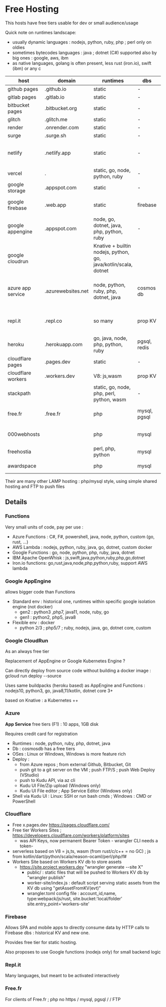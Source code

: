 # Free Hosting

This hosts have free tiers usable for dev or small audience/usage

Quick note on runtimes landscape:
- usually dynamic languages : nodejs, python, ruby, php ; perl only on oldies
- sometimes bytecodes languages : java ; dotnet (C#) supported also by big ones : google, aws, ibm
- as native languages, golang is often present, less rust (iron.io), swift (ibm) or any c

| host | domain | runtimes | dbs | push/pull files | remark |
|-|-|-|-|-|-|
|github pages|.github.io|static|-|git, ide|
|gitlab pages|.gitlab.io|static|-|git, ide|
|bitbucket pages|.bitbucket.org|static|-|git, ide|
|glitch|.glitch.me|static|-||
|render|.onrender.com|static|-||
|surge|.surge.sh|static|-||
|netlify|.netlify.app|static|-||dyn relies on AWS Lambda|
|vercel|.|static, go, node, python, ruby|-|github, gitlab, bitbucket|
|google storage|.appspot.com|static|-||
|google firebase|.web.app|static|firebase||not sure firebase db is free|
|google appengine|.appspot.com|node, go, dotnet, java, php, python, ruby|-||24/7 run|
|google cloudrun||Knative + builtin nodejs, python, go, java/kotlin/scala, dotnet||git|run on-demand|
|azure app service|.azurewebsites.net|node, python, ruby, php, dotnet, java|cosmos db|pull:azure repos,github,bitbucket ; push:git, ftps, vs webdeploy, kudu API, online editor|linux and windows, 10 apps, 1GB|
|repl.it|.repl.co|so many|prop KV|online ide|run on-demand : slow to start|
|heroku|.herokuapp.com|go, java, node, php, python, ruby|pgsql, redis|git|uses dyno, not docker|
|cloudflare pages|.pages.dev|static|-|
|cloudflare workers|.workers.dev|V8: js,wasm|prop KV|
|stackpath||static, go, node, php, perl, python, wasm|-||
|free.fr|.free.fr|php|mysql, pgsql|ftp|no https, shared websites|
|000webhosts||php|mysql|ftp|1GB, shared websites|
|freehostia||perl, php, python|mysql|ftp|shared websites|
|awardspace||php|mysql|ftp|shared websites|

Their are many other LAMP hosting : php/mysql style, using simple shared hosting and FTP to push files

## Details

### Functions

Very small units of code, pay per use : 
- Azure Functions : C#, F#, powershell, java, node, python, custom (go, rust, ...)
- AWS Lambda : nodejs, python, ruby, java, go, dotnet, custom docker
- Google Functions : go, node, python, php, ruby, java, dotnet
- IBM Apache OpenWhisk : js,swift,java,python,ruby,php,go,dotnet
- Iron.io functions: go,rust,java,node,php,python,ruby, support AWS lambda

### Google AppEngine

allows bigger code than Functions

- Standard env : historical one, runtimes within specific google isolation engine (not docker)
  - gen2 : python3 ,php7, java11, node, ruby, go
  - gen1 : python2, php5, java8
- Flexible env : docker
  - python 2/3 ; php5/7 ; ruby, nodejs, java, go, dotnet core, custom

### Google CloudRun

As an always free tier

Replacement of AppEngine or Google Kubernetes Engine ?

Can directly deploy from source code without building a docker image : gcloud run deploy --source

Uses same buildpacks (heroku based) as AppEngine and Functions : nodejs10, python3, go, java8,11/kotlin, dotnet core 3+

based on Knative : a Kubernetes ++

### Azure

**App Service** free tiers (F1) : 10 apps, 1GB disk

Requires credit card for registration

- Runtimes : node, python, ruby, php, dotnet, java
- Db : cosmosdb has a free tiers
- OSes : Linux or Windows, Windows is more feature rich
- Deploy :
  - from Azure repos ; from external Github, Bitbucket, Git
  - push git to a git server on the VM ; push FTP/S ; push Web Deploy (VStudio)
  - push to Kudu API, via az cli
  - Kudu UI File/Zip upload (Windows only)
  - Kudu UI File editor ; App Service Editor (Windows only)
- Shell via Kudu UI : Linux: SSH or run bash cmds ; Windows : CMD or PowerShell

### Cloudflare

- Free x.pages.dev https://pages.cloudflare.com/
- Free tier Workers Sites ; https://developers.cloudflare.com/workers/platform/sites
  - was API Keys, now permanent Bearer Token - wrangler CLI needs a token- 
- serverless based on V8 = js,ts, wasm (from rust/c/c++ = no GC) ; js from kotlin/dart/python/scala/reason-ocaml/perl/php/f#
- Workers Site based on Workers KV db to store assets
  - https://site.project.workers.dev "wrangler generate --site X"
	- public/ : static files that will be pushed to Workers KV db by "wrangler publish"
	- worker-site/index.js : default script serving static assets from the KV db using "getAssetFromKV(evt)"
	- wrangler.toml config file : account_id,name, type:webpack/js/rust, site.bucket:'local/folder' site.entry_point='workers-site'
  
### Firebase

Allows SPA and mobile apps to directly consume data by HTTP calls to Firebase dbs : historical KV and new one.

Provides free tier for static hosting.

Also proposes to use Google functions (nodejs only) for small backend logic

### Repl.it

Many languages, but meant to be activated interactively

### Free.fr

For clients of Free.fr ; php no https / mysql, pgsql / / FTP
